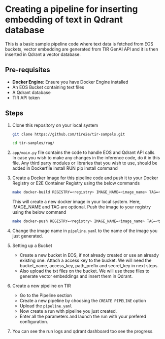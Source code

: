 # Creating a pipeline for inserting embedding of text in Qdrant database

This is a basic sample pipeline code where text data is fetched from EOS buckets, vector embedding are generated from TIR GenAI API and it is then inserted in Qdrant a vector database.

## Pre-requisites
* **Docker Engine**: Ensure you have Docker Engine installed
* An EOS Bucket containing text files
* A Qdrant database
* TIR API token

## Steps
1. Clone this repository on your local system
    ```bash
    git clone https://github.com/tire2e/tir-sampels.git
    ```
    ```bash
    cd tir-samples/rag/
    ```

2. ``app/main.py`` file contains the code to handle EOS and Qdrant API calls. In case you wish to make any changes in the inference code, do it in this file. Any third party modules or libraries that you wish to use, should be added in Dockerfile install RUN pip install command

3. Create a Docker Image for this pipeline code and push it to your Docker Registry or E2E Container Registry using the below commands
    ```bash
    make docker-build REGISTRY=<registry> IMAGE_NAME=<image_name> TAG=<tag>
    ```
    This will create a new docker image in your local system. Here, IMAGE_NAME and TAG are optional. Push the image to your registry using the below command
    ```bash
    make docker-push REGISTRY=<registry> IMAGE_NAME=<image_name> TAG=<tag>
    ```

4. Change the image name in ``pipeline.yaml`` to the name of the image you just generated.

5. Setting up a Bucket
    * Create a new bucket in EOS, if not already created or use an already existing one. Attach a access key to the bucket. We will need the bucket_name, access_key, path_prefix and secret_key in next steps.
    * Also upload the txt files on the bucket. We will use these files to generate vector embeddings and insert them in Qdrant.

6. Create a new pipeline on TIR

    * Go to the Pipeline section
    * Create a new pipeline by choosing the ``CREATE PIPELINE`` option
    * Upload the ``pipeline.yaml``
    * Now create a run with pipeline you just created.
    * Enter all the parameters and launch the run with your prefered configuration.

7. You can see the run logs and qdrant dashboard too see the progress.
